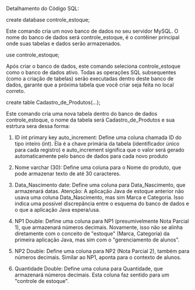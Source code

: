 Detalhamento do Código SQL:

create database controle_estoque;

Este comando cria um novo banco de dados no seu servidor MySQL. O nome do banco de dados será controle_estoque, é o contêiner principal onde suas tabelas e dados serão armazenados. 

use controle_estoque;

Após criar o banco de dados, este comando seleciona controle_estoque como o banco de dados ativo. Todas as operações SQL subsequentes (como a criação de tabelas) serão executadas dentro deste banco de dados, garante que a próxima tabela que você criar seja feita no local correto.

create table Cadastro_de_Produtos(...);

Este comando cria uma nova tabela dentro do banco de dados controle_estoque, o nome da tabela será Cadastro_de_Produtos e sua estrtura sera dessa forma:

1.	ID int primary key auto_increment: Define uma coluna chamada ID do tipo inteiro (int). Ela é a chave primária da tabela (identificador único para cada registro) e auto_increment significa que o valor será gerado automaticamente pelo banco de dados para cada novo produto

2.	Nome varchar (30): Define uma coluna para o Nome do produto, que pode armazenar texto de até 30 caracteres.

3.	Data_Nascimento date: Define uma coluna para Data_Nascimento, que armazenará datas. Atenção: A aplicação Java de estoque anterior não usava uma coluna Data_Nascimento, mas sim Marca e Categoria. Isso indica uma possível discrepância entre o esquema do banco de dados e o que a aplicação Java espera/usa.

4.	NP1 Double: Define uma coluna para NP1 (presumivelmente Nota Parcial 1), que armazenará números decimais. Novamente, isso não se alinha diretamente com o conceito de "estoque" (Marca, Categoria) da primeira aplicação Java, mas sim com o "gerenciamento de alunos".

5.	NP2 Double: Define uma coluna para NP2 (Nota Parcial 2), também para números decimais. Similar ao NP1, aponta para o contexto de alunos.

6.	Quantidade Double: Define uma coluna para Quantidade, que armazenará números decimais. Esta coluna faz sentido para um "controle de estoque".


